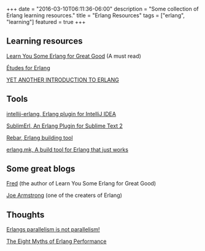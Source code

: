 +++
date = "2016-03-10T06:11:36-06:00"
description = "Some collection of Erlang learning resources."
title = "Erlang Resources"
tags = ["erlang", "learning"]
featured = true
+++

## Learning resources

[Learn You Some Erlang for Great Good](http://learnyousomeerlang.com) (A must read)

[Études for Erlang](http://chimera.labs.oreilly.com/books/1234000000726)

[YET ANOTHER INTRODUCTION TO ERLANG](http://theerlangelist.blogspot.ca/2012/12/yet-another-introduction-to-erlang.html)


## Tools

[intellij-erlang, Erlang plugin for IntelliJ IDEA](http://ignatov.github.io/intellij-erlang/)

[SublimErl, An Erlang Plugin for Sublime Text 2](https://github.com/ostinelli/SublimErl)

[Rebar, Erlang building tool](https://github.com/rebar/rebar)

[erlang.mk, A build tool for Erlang that just works](https://erlang.mk)


## Some great blogs

[Fred](http://ferd.ca) (the author of Learn You Some Erlang for Great Good)

[Joe Armstrong](http://joearms.github.io/index.html) (one of the creaters of Erlang)

## Thoughts

[Erlangs parallelism is not parallelism!](http://jlouisramblings.blogspot.ca/2011/07/erlangs-parallelism-is-not-parallelism.html)

[The Eight Myths of Erlang Performance](http://erlang.org/doc/efficiency_guide/myths.html#id60414)
